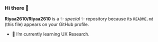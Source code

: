 ### Hi there 👋


**Riyaa2610/Riyaa2610** is a ✨ _special_ ✨ repository because its `README.md` (this file) appears on your GitHub profile.

- 🌱 I’m currently learning UX Research.


